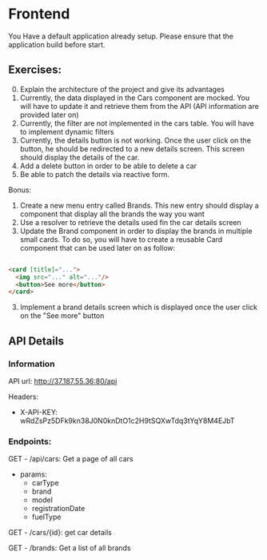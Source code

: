 # Frontend

You Have a default application already setup. Please ensure that the application build before start.

## Exercises:

0. Explain the architecture of the project and give its advantages
1. Currently, the data displayed in the Cars component are mocked. You will have to update it and retrieve them from the
   API (API information are provided later on)
2. Currently, the filter are not implemented in the cars table. You will have to implement dynamic filters
3. Currently, the details button is not working. Once the user click on the button, he should be redirected to a new
   details screen. This screen should display the details of the car.
4. Add a delete button in order to be able to delete a car
5. Be able to patch the details via reactive form.

Bonus:

1. Create a new menu entry called Brands. This new entry should display a component that display all the brands the way
   you want
2. Use a resolver to retrieve the details used fin the car details screen
3. Update the Brand component in order to display the brands in multiple small cards. To do so, you will have to create
   a reusable Card component that can be used later on as follow:

```html

<card [title]="...">
  <img src="..." alt="..."/>
  <button>See more</button>
</card>
```

3. Implement a brand details screen which is displayed once the user click on the "See more" button

## API Details

### Information

API url: http://37.187.55.36:80/api

Headers:

- X-API-KEY: wRdZsPz5DFk9kn38J0N0knDtO1c2H9tSQXwTdq3tYqY8M4EJbT

### Endpoints:

GET - /api/cars: Get a page of all cars

- params:
  - carType
  - brand
  - model
  - registrationDate
  - fuelType

GET - /cars/{id}: get car details

GET - /brands: Get a list of all brands
